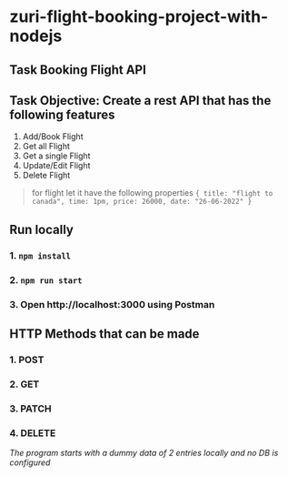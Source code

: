 # zuri-flight-booking-project-with-nodejs

## Task Booking Flight API

## Task Objective: Create a rest API that has the following features

1. Add/Book Flight
2. Get all Flight
3. Get a single Flight
4. Update/Edit Flight
5. Delete Flight

> for flight let it have the following properties
> `{ title: "flight to canada", time: 1pm, price: 26000, date: "26-06-2022" }`

## Run locally

### 1. `npm install`

### 2. `npm run start`

### 3. Open http://localhost:3000 using Postman

## HTTP Methods that can be made

### 1. POST

### 2. GET

### 3. PATCH

### 4. DELETE

_The program starts with a dummy data of 2 entries locally and no DB is configured_
